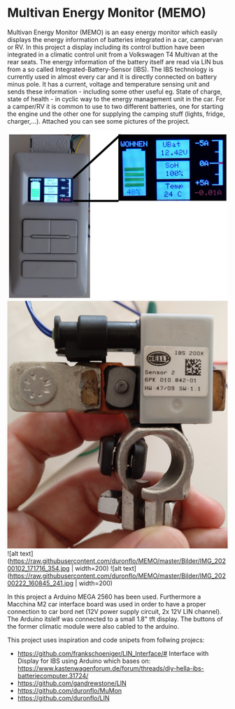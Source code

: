 # Multivan Energy Monitor (MEMO)

Multivan Energy Monitor (MEMO) is an easy energy monitor which easily displays the energy information of batteries integrated in a car, campervan or RV. In this project a display including its control buttion have been integrated in a climatic control unit from a Volkswagen T4 Multivan at the rear seats. The energy information of the battery itself are read via LIN bus from a so called Integrated-Battery-Sensor (IBS). The IBS technology is currently used in almost every car and it is directly connected on battery minus pole. It has a current, voltage and temperature sensing unit and sends these information - including some other useful eg. State of charge, state of health - in cyclic way to the energy management unit in the car. For a camper/RV it is common to use to two different batteries, one for starting the engine und the other one for supplying the camping stuff (lights, fridge, charger,...). Attached you can see some pictures of the project.

![alt text](https://raw.githubusercontent.com/duronflo/MEMO/master/Bilder/2020-01-01%2017_19_12-Window.png)
![alt text](https://raw.githubusercontent.com/duronflo/MEMO/master/Bilder/2020-01-01%2016_56_33-Window.png)
![alt text](https://raw.githubusercontent.com/duronflo/MEMO/master/Bilder/IMG_20200102_171716_354.jpg | width=200)
![alt text](https://raw.githubusercontent.com/duronflo/MEMO/master/Bilder/IMG_20200222_160845_241.jpg | width=200)

In this project a Arduino MEGA 2560 has been used. Furthermore a Macchina M2 car interface board was used in order to have a proper connection to car bord net (12V power supply circuit, 2x 12V LIN channel). The Arduino itslelf was connected to a small 1.8" tft display. The buttons of the former climatic module were also cabled to the arduino.

This project uses inspiration and code snipets from follwing projecs: 
- https://github.com/frankschoeniger/LIN_Interface/#    Interface with Display for IBS using Arduino which bases on: https://www.kastenwagenforum.de/forum/threads/diy-hella-ibs-batteriecomputer.31724/ 
- https://github.com/gandrewstone/LIN
- https://github.com/duronflo/MuMon
- https://github.com/duronflo/LIN



